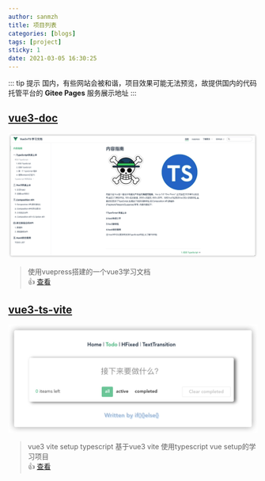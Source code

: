 ```yaml
---
author: sanmzh
title: 项目列表
categories: [blogs]
tags: [project]
sticky: 1
date: 2021-03-05 16:30:25
---
```


<Boxx changeTime="30000"/>

::: tip 提示
国内，有些网站会被和谐，项目效果可能无法预览，故提供国内的代码托管平台的 **Gitee Pages** 服务展示地址
:::

<!-- more -->

## [vue3-doc](https://gitee.com/sanm-zh/vue3-doc)
![vue3-doc](../../.vuepress/public/assets/vue3-doc-home.jpg)
> 使用vuepress搭建的一个vue3学习文档 <br>
> :+1:  [查看](https://sanm-zh.gitee.io/vue3-doc)

## [vue3-ts-vite](https://gitee.com/sanm-zh/vue3-ts-vite)
![vue3-doc](../../.vuepress/public/assets/vue3-ts-vite.jpg)
> vue3 vite setup typescript 基于vue3 vite 使用typescript vue setup的学习项目 <br>
> :+1:  [查看](https://sanm-zh.gitee.io/vue3-ts-vite)